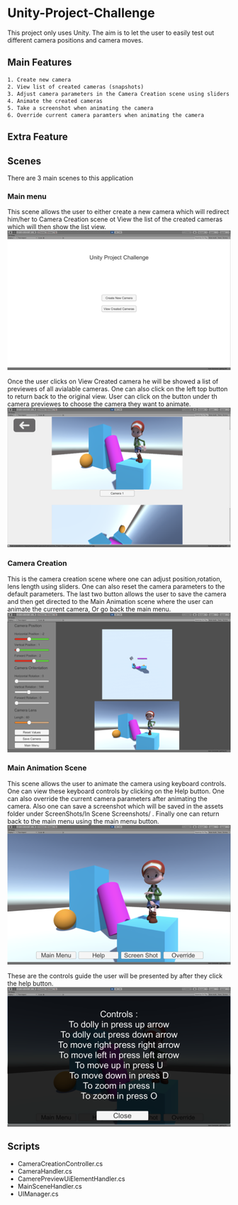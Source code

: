 # Unity-Project-Challenge

This project only uses Unity. 
The aim is to let the user to easily test out different camera positions and camera moves.


## Main Features 

```
1. Create new camera
2. View list of created cameras (snapshots)
3. Adjust camera parameters in the Camera Creation scene using sliders
4. Animate the created cameras 
5. Take a screenshot when animating the camera
6. Override current camera paramters when animating the camera

```
## Extra Feature


## Scenes
There are 3 main scenes to this application
### Main menu
This scene allows the user to either create a new camera which will redirect him/her to Camera Creation scene ot View the list of the created cameras which will then show the list view.
![Main menu](https://github.com/mohGhazala96/Unity-Project-Challenge/blob/master/app%20main%20screens/Main%20Menu.png)

Once the user clicks on View Created camera he will be showed a list of previewes of all avialable cameras. One can also click on the left top button to return back to the original view. User can click on the button under th camera previewes to choose the camera they want to animate.
![List View](https://github.com/mohGhazala96/Unity-Project-Challenge/blob/master/app%20main%20screens/List%20view.png)

### Camera Creation
This is the camera creation scene where one can adjust position,rotation, lens length using sliders. One can also reset the camera parameters to the default parameters. The last two button allows the user to save the camera and then get directed to the Main Animation scene where the user can animate the current camera, Or go back the main menu.
![Camera Creation Scene](https://github.com/mohGhazala96/Unity-Project-Challenge/blob/master/app%20main%20screens/Creation.png)

### Main Animation Scene
This scene allows the user to animate the camera using keyboard controls. One can view these keyboard controls by clicking on the Help button. One can also override the current camera parameters after animating the camera. Also one can save a screenshot which will be saved in the assets folder under ScreenShots/In Scene Screenshots/ . Finally one can return back to the main menu using the main menu button. 
![Main Animation Scene](https://github.com/mohGhazala96/Unity-Project-Challenge/blob/master/app%20main%20screens/Animation%20Scene.png)

These are the controls guide the user will be presented by after they click the help button.
![Main Animation Scene](https://github.com/mohGhazala96/Unity-Project-Challenge/blob/master/app%20main%20screens/help.png)


## Scripts

* CameraCreationController.cs
* CameraHandler.cs
* CamerePreviewUiElementHandler.cs
* MainSceneHandler.cs
* UIManager.cs

